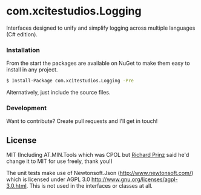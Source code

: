 # com.xcitestudios.Logging

Interfaces designed to unify and simplify logging across multiple languages (C# edition).


### Installation

From the start the packages are available on NuGet to make them easy to install in any project.

```sh
$ Install-Package com.xcitestudios.Logging -Pre
```

Alternatively, just include the source files.


### Development

Want to contribute? Create pull requests and I'll get in touch!

License
----

MIT
(Including AT.MIN.Tools which was CPOL but [Richard Prinz](http://www.min.at/prinz/) said he'd change it to MIT for use freely, thank you!)

The unit tests make use of Newtonsoft.Json (http://www.newtonsoft.com/) which is licensed under AGPL 3.0 http://www.gnu.org/licenses/agpl-3.0.html. This is not used in the interfaces or classes at all.
